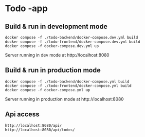 # Todo -app

## Build & run in development mode

```
docker compose -f ./todo-backend/docker-compose.dev.yml build
docker compose -f ./todo-frontend/docker-compose.dev.yml build
docker compose -f docker-compose.dev.yml up
```

Server running in dev mode at http://localhost:8080

## Build & run in production mode

```
docker compose -f ./todo-backend/docker-compose.yml build
docker compose -f ./todo-frontend/docker-compose.yml build
docker compose -f docker-compose.yml up
```

Server running in production mode at http://localhost:8080

## Api access

```
http://localhost:8080/api/
http://localhost:8080/api/todos/
```
